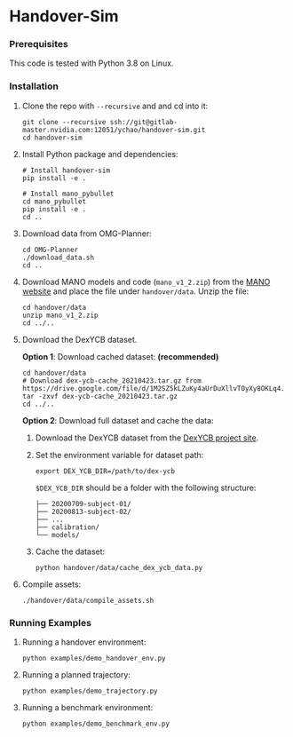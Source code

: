 # Handover-Sim

### Prerequisites

This code is tested with Python 3.8 on Linux.

### Installation

1. Clone the repo with `--recursive` and and cd into it:

    ```Shell
    git clone --recursive ssh://git@gitlab-master.nvidia.com:12051/ychao/handover-sim.git
    cd handover-sim
    ```

2. Install Python package and dependencies:

    ```Shell
    # Install handover-sim
    pip install -e .

    # Install mano_pybullet
    cd mano_pybullet
    pip install -e .
    cd ..
    ```

3. Download data from OMG-Planner:

    ```Shell
    cd OMG-Planner
    ./download_data.sh
    cd ..
    ```

4. Download MANO models and code (`mano_v1_2.zip`) from the [MANO website](https://mano.is.tue.mpg.de) and place the file under `handover/data`. Unzip the file:

    ```Shell
    cd handover/data
    unzip mano_v1_2.zip
    cd ../..
    ```

5. Download the DexYCB dataset.

    **Option 1**: Download cached dataset: **(recommended)**

    ```Shell
    cd handover/data
    # Download dex-ycb-cache_20210423.tar.gz from https://drive.google.com/file/d/1M2SZ5kLZuKy4aUrDuXllvTOyXy8OKLq4.
    tar -zxvf dex-ycb-cache_20210423.tar.gz
    cd ../..
    ```

    **Option 2**: Download full dataset and cache the data:

    1.  Download the DexYCB dataset from the [DexYCB project site](https://dex-ycb.github.io).

    2. Set the environment variable for dataset path:

        ```Shell
        export DEX_YCB_DIR=/path/to/dex-ycb
        ```

        `$DEX_YCB_DIR` should be a folder with the following structure:

        ```Shell
        ├── 20200709-subject-01/
        ├── 20200813-subject-02/
        ├── ...
        ├── calibration/
        └── models/
        ```

    3. Cache the dataset:

        ```Shell
        python handover/data/cache_dex_ycb_data.py
        ```

6. Compile assets:

    ```Shell
    ./handover/data/compile_assets.sh
    ```

### Running Examples

1. Running a handover environment:

    ```Shell
    python examples/demo_handover_env.py
    ```

2. Running a planned trajectory:

    ```Shell
    python examples/demo_trajectory.py
    ```

3. Running a benchmark environment:

    ```Shell
    python examples/demo_benchmark_env.py
    ```
